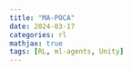 ```yaml
---
title: "MA-POCA"
date: 2024-03-17
categories: rl
mathjax: true
tags: [RL, ml-agents, Unity]
---
```


